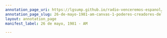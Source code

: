 ```yaml
---
annotation_page_uri: https://lgsump.github.io/radio-venceremos-espanol/annotations/26-de-mayo-1981-am-canvas-1-poderes-creadores-del-pueblo.json
annotation_page_slug: 26-de-mayo-1981-am-canvas-1-poderes-creadores-del-pueblo
layout: annotation_page
manifest_label: 26 de mayo, 1981 - AM

---
```

